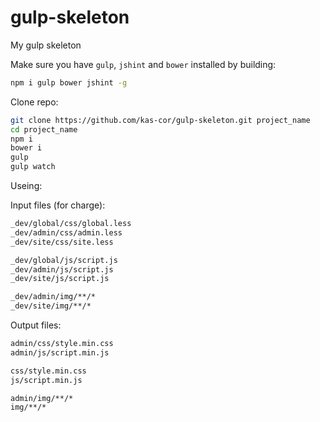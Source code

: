 gulp-skeleton
=============

My gulp skeleton

Make sure you have `gulp`, `jshint` and `bower` installed by building:
```bash
npm i gulp bower jshint -g
```

Clone repo:
```bash
git clone https://github.com/kas-cor/gulp-skeleton.git project_name
cd project_name
npm i
bower i
gulp
gulp watch
```

Useing:

Input files (for charge):
```bash
_dev/global/css/global.less
_dev/admin/css/admin.less
_dev/site/css/site.less

_dev/global/js/script.js
_dev/admin/js/script.js
_dev/site/js/script.js

_dev/admin/img/**/*
_dev/site/img/**/*
```

Output files:
```bash
admin/css/style.min.css
admin/js/script.min.js

css/style.min.css
js/script.min.js

admin/img/**/*
img/**/*
```
